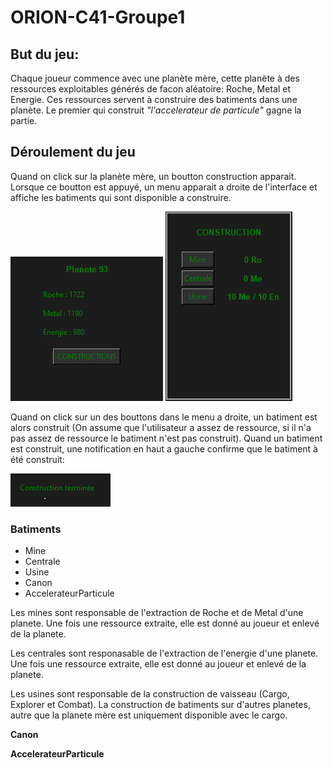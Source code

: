 # ORION-C41-Groupe1

## But du jeu:
Chaque joueur commence avec une planète mère, cette planète à des ressources exploitables générés de facon aléatoire: Roche, Metal et Energie. Ces ressources servent à construire des batiments dans une planète. Le premier qui construit _"l'accelerateur de particule"_ gagne la partie.

## Déroulement du jeu
Quand on click sur la planète mère, un boutton construction apparait. Lorsque ce boutton est appuyé, un menu apparait a droite de l'interface et affiche les batiments qui sont disponible a construire.

<img src=Images/constructionPNG.PNG alt="Boutton construction">
<img src=Images/menu_construction.PNG alt="Menu construction">

Quand on click sur un des bouttons dans le menu a droite, un batiment est alors construit (On assume que l'utilisateur a assez de ressource, si il n'a pas assez de ressource le batiment n'est pas construit). Quand un batiment est construit, une notification en haut a gauche confirme que le batiment à été construit: 

<img src=Images/notification.PNG alt="Notification">

### Batiments
- Mine
- Centrale 
- Usine
- Canon
- AccelerateurParticule

Les mines sont responsable de l'extraction de Roche et de Metal d'une planete. Une fois une ressource extraite, elle est donné au joueur et enlevé de la planete.

Les centrales sont responasable de l'extraction de l'energie d'une planete. Une fois une ressource extraite, elle est donné au joueur et enlevé de la planete.

Les usines sont responsable de la construction de vaisseau (Cargo, Explorer et Combat). La construction de batiments sur d'autres planetes, autre que la planete mère est uniquement disponible avec le cargo.

**Canon**

**AccelerateurParticule**

